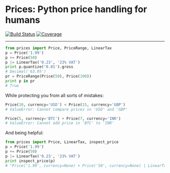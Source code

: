 Prices: Python price handling for humans
========================================

[![Build Status](https://secure.travis-ci.org/mirumee/prices.png)](https://travis-ci.org/mirumee/prices) [![Coverage](https://coveralls.io/repos/mirumee/prices/badge.png)](https://coveralls.io/r/mirumee/prices)

------

```python
from prices import Price, PriceRange, LinearTax
p = Price('1.99')
p += Price(50)
p |= LinearTax('0.23', '23% VAT')
print p.quantize('0.01').gross
# Decimal('63.95')
pr = PriceRange(Price(50), Price(100))
print p in pr
# True
```

While protecting you from all sorts of mistakes:

```python
Price(10, currency='USD') < Price(15, currency='GBP')
# ValueError: Cannot compare prices in 'USD' and 'GBP'
```

```python
Price(5, currency='BTC') + Price(7, currency='INR')
# ValueError: Cannot add price in 'BTC' to 'INR'
```

And being helpful:

```python
from prices import Price, LinearTax, inspect_price
p = Price('1.99')
p += Price(50)
p |= LinearTax('0.23', '23% VAT')
print inspect_price(p)
# "Price('1.99', currency=None) + Price('50', currency=None) | LinearTax('0.23', name='23% VAT')"
```

